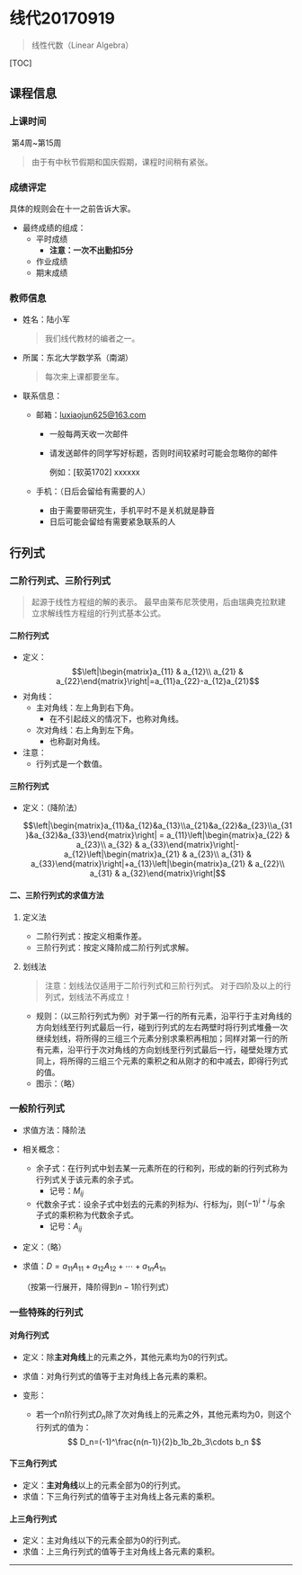 # 线代20170919

> 线性代数（Linear Algebra）

[TOC]

## 课程信息

### 上课时间

​	第4周~第15周

> 由于有中秋节假期和国庆假期，课程时间稍有紧张。

### 成绩评定

具体的规则会在十一之前告诉大家。

- 最终成绩的组成：
  - 平时成绩
    - **注意：一次不出勤扣5分**
  - 作业成绩
  - 期末成绩

### 教师信息

- 姓名：陆小军

  > 我们线代教材的编者之一。

- 所属：东北大学数学系（南湖）

  > 每次来上课都要坐车。

- 联系信息：

  - 邮箱：luxiaojun625@163.com

    - 一般每两天收一次邮件

    - 请发送邮件的同学写好标题，否则时间较紧时可能会忽略你的邮件

      例如：[软英1702] xxxxxx

  - 手机：（日后会留给有需要的人）

    - 由于需要带研究生，手机平时不是关机就是静音
    - 日后可能会留给有需要紧急联系的人

## 行列式

### 二阶行列式、三阶行列式

> 起源于线性方程组的解的表示。
> 最早由莱布尼茨使用，后由瑞典克拉默建立求解线性方程组的行列式基本公式。

#### 二阶行列式

- 定义：$$\left|\begin{matrix}a_{11} & a_{12}\\ a_{21} & a_{22}\end{matrix}\right|=a_{11}a_{22}-a_{12}a_{21}$$
- 对角线：
  - 主对角线：左上角到右下角。
    - 在不引起歧义的情况下，也称对角线。
  - 次对角线：右上角到左下角。
    - 也称副对角线。
- 注意：
  - 行列式是一个数值。

#### 三阶行列式

- 定义：（降阶法）

  $$\left|\begin{matrix}a_{11}&a_{12}&a_{13}\\a_{21}&a_{22}&a_{23}\\a_{31}&a_{32}&a_{33}\end{matrix}\right| = a_{11}\left|\begin{matrix}a_{22} & a_{23}\\ a_{32} & a_{33}\end{matrix}\right|-a_{12}\left|\begin{matrix}a_{21} & a_{23}\\ a_{31} & a_{33}\end{matrix}\right|+a_{13}\left|\begin{matrix}a_{21} & a_{22}\\ a_{31} & a_{32}\end{matrix}\right|$$

#### 二、三阶行列式的求值方法

1. 定义法

   - 二阶行列式：按定义相乘作差。
   - 三阶行列式：按定义降阶成二阶行列式求解。

2. 划线法

   > 注意：划线法仅适用于二阶行列式和三阶行列式。
   > 对于四阶及以上的行列式，划线法不再成立！

   - 规则：（以三阶行列式为例）对于第一行的所有元素，沿平行于主对角线的方向划线至行列式最后一行，碰到行列式的左右两壁时将行列式堆叠一次继续划线，将所得的三组三个元素分别求乘积再相加；同样对第一行的所有元素，沿平行于次对角线的方向划线至行列式最后一行，碰壁处理方式同上，将所得的三组三个元素的乘积之和从刚才的和中减去，即得行列式的值。
   - 图示：（略）





### 一般阶行列式

- 求值方法：降阶法

- 相关概念：

  - 余子式：在行列式中划去某一元素所在的行和列，形成的新的行列式称为行列式关于该元素的余子式。
    - 记号：$M_{ij}$
  - 代数余子式：设余子式中划去的元素的列标为$i$、行标为$j$，则$(-1)^{i+j}$与余子式的乘积称为代数余子式。
    - 记号：$A_{ij}$

- 定义：（略）

- 求值：$D=a_{11}A_{11}+a_{12}A_{12}+\cdots+a_{1n}A_{1n}$

  （按第一行展开，降阶得到$n-1$阶行列式）



### 一些特殊的行列式

#### 对角行列式

- 定义：除**主对角线**上的元素之外，其他元素均为$0$的行列式。

- 求值：对角行列式的值等于主对角线上各元素的乘积。

- 变形：

  - 若一个$n$阶行列式$D_n$除了次对角线上的元素之外，其他元素均为$0$，则这个行列式的值为：
    $$
    D_n=(-1)^\frac{n(n-1)}{2}b_1b_2b_3\cdots b_n
    $$


#### 下三角行列式

- 定义：**主对角线**以上的元素全部为$0$的行列式。
- 求值：下三角行列式的值等于主对角线上各元素的乘积。

#### 上三角行列式

- 定义：主对角线以下的元素全部为$0$的行列式。
- 求值：上三角行列式的值等于主对角线上各元素的乘积。



---



